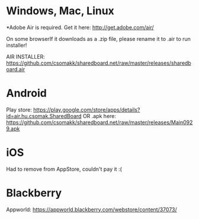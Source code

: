 Windows, Mac, Linux
===================

*Adobe Air is required. Get it here: http://get.adobe.com/air/

On some browserIf it downloads as a .zip file, please rename it to .air to run installer! 

AIR INSTALLER: https://github.com/csomakk/sharedboard.net/raw/master/releases/sharedboard.air


Android
=======
Play store: https://play.google.com/store/apps/details?id=air.hu.csomak.SharedBoard
OR
.apk here: https://github.com/csomakk/sharedboard.net/raw/master/releases/Main0929.apk

iOS
===
Had to remove from AppStore, couldn't pay it :(

Blackberry
==========
Appworld: https://appworld.blackberry.com/webstore/content/37073/
